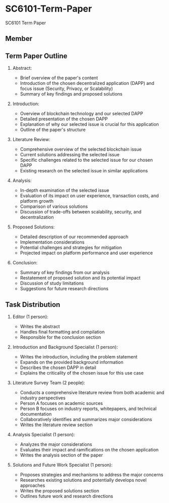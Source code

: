 
# SC6101-Term-Paper

SC6101 Term Paper

## Member

## Term Paper Outline

1. Abstract:
   - Brief overview of the paper's content
   - Introduction of the chosen decentralized application (DAPP) and focus issue (Security, Privacy, or Scalability)
   - Summary of key findings and proposed solutions

2. Introduction:
   - Overview of blockchain technology and our selected DAPP
   - Detailed presentation of the chosen DAPP
   - Explanation of why our selected issue is crucial for this application
   - Outline of the paper's structure

3. Literature Review:
   - Comprehensive overview of the selected blockchain issue
   - Current solutions addressing the selected issue
   - Specific challenges related to the selected issue for our chosen DAPP
   - Existing research on the selected issue in similar applications

4. Analysis:
   - In-depth examination of the selected issue
   - Evaluation of its impact on user experience, transaction costs, and platform growth
   - Comparison of various solutions
   - Discussion of trade-offs between scalability, security, and decentralization

5. Proposed Solutions:
   - Detailed description of our recommended approach
   - Implementation considerations
   - Potential challenges and strategies for mitigation
   - Projected impact on platform performance and user experience

6. Conclusion:
   - Summary of key findings from our analysis
   - Restatement of proposed solution and its potential impact
   - Discussion of study limitations
   - Suggestions for future research directions

## Task Distribution

1. Editor (1 person):
   - Writes the abstract
   - Handles final formatting and compilation
   - Responsible for the conclusion section

2. Introduction and Background Specialist (1 person):
   - Writes the introduction, including the problem statement
   - Expands on the provided background information
   - Describes the chosen DAPP in detail
   - Explains the criticality of the chosen issue for this use case

3. Literature Survey Team (2 people):
   - Conducts a comprehensive literature review from both academic and industry perspectives
   - Person A focuses on academic sources
   - Person B focuses on industry reports, whitepapers, and technical documentation
   - Collaboratively identifies and summarizes major considerations
   - Writes the literature review section

4. Analysis Specialist (1 person):
   - Analyzes the major considerations
   - Evaluates their impact and ramifications on the chosen application
   - Writes the analysis section of the paper

5. Solutions and Future Work Specialist (1 person):
   - Proposes strategies and mechanisms to address the major concerns
   - Researches existing solutions and potentially develops novel approaches
   - Writes the proposed solutions section
   - Outlines future work and research directions
